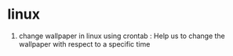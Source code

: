 # linux

1. change wallpaper in linux using crontab :
Help us to change the wallpaper with respect to a specific time
